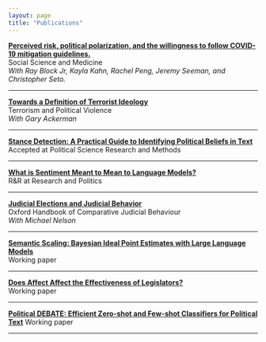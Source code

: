 ```yaml
---
layout: page
title: "Publications"
---
```


[**Perceived risk, political polarization, and the willingness to follow COVID-19 mitigation guidelines.**](https://www.sciencedirect.com/science/article/pii/S0277953622003975)  
Social Science and Medicine  
*With Ray Block Jr, Kayla Kahn, Rachel Peng, Jeremy Seeman, and Christopher Seto.*  

---

[**Towards a Definition of Terrorist Ideology**](https://www.tandfonline.com/doi/abs/10.1080/09546553.2019.1599862)  
Terrorism and Political Violence  
*With Gary Ackerman*

---

[**Stance Detection: A Practical Guide to Identifying Political Beliefs in Text**](https://arxiv.org/pdf/2305.01723.pdf)  
Accepted at Political Science Research and Methods

---

[**What is Sentiment Meant to Mean to Language Models?**](https://arxiv.org/pdf/2405.02454)  
R&R at Research and Politics

---

[**Judicial Elections and Judicial Behavior**](https://static1.squarespace.com/static/5f3ab7abbcc2a34965a59fe8/t/638a4348c77dbf746dc292a6/1670005576956/20Nelson.pdf)  
Oxford Handbook of Comparative Judicial Behaviour  
*With Michael Nelson*

---

[**Semantic Scaling: Bayesian Ideal Point Estimates with Large Language Models**](https://arxiv.org/pdf/2405.02472)  
Working paper

---

[**Does Affect Affect the Effectiveness of Legislators?**](https://drive.google.com/file/d/11R2Fbp8U53FEUZAhr3JHahLS71oBa989/view?usp=share_link)  
Working paper

---

[**Political DEBATE: Efficient Zero-shot and Few-shot Classifiers for Political Text**](https://arxiv.org/pdf/2409.02078)
Working paper

---